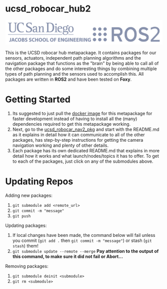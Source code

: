 # ucsd_robocar_hub2

<img src="ucsd_ros2_logos.png">

This is the UCSD robocar hub metapackage. It contains packages for our sensors, actuators, independent path planning algorithms and the navigation package that functions as the "brain" by being able to call all of the other packages and do some interesting things by combining multiple types of path planning and the sensors used to accomplish this. All packages are written in **ROS2** and have been tested on **Foxy**.

# Getting Started 
1. Its suggested to just pull the <a href="https://hub.docker.com/repository/docker/djnighti/ucsd_robocar" >docker image</a> for this metapackage for faster development instead of having to install all the (many) dependencies required to get this metapackage working.
1. Next, go to the <a href="https://gitlab.com/ucsd_robocar/ucsd_robocar_nav2_pkg" >ucsd_robocar_nav2_pkg</a> and start with the README.md as it explains in detail how it can communicate to all of the other packages, has step-by-step instructions for getting the camera navigation working and plenty of other details.
1. Each package has its own dedicated README.md that explains in more detail how it works and what launch/nodes/topics it has to offer. To get to each of the packages, just click on any of the submodules above. 

# Updating Repos
Adding new packages: 
1. `git submodule add <remote_url>`
1. `git commit -m "message"`
1. `git push`

Updating packages: 
1. If local changes have been made, the command below will fail unless you commit (`git add .` then `git commit -m "message"`) or stash (`git stash`) them! 
1. `git submodule update --remote --merge` **Pay attention to the output of this command, to make sure it did not fail or Abort...**

Removing packages:
1. `git submodule deinit <submodule>`
1. `git rm <submodule>`
